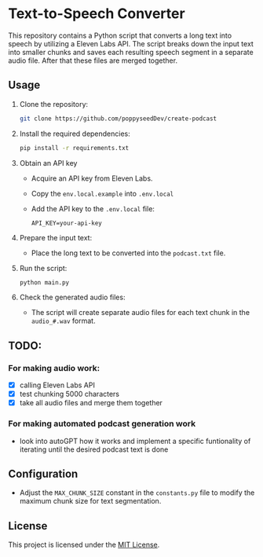 # Text-to-Speech Converter

This repository contains a Python script that converts a long text into speech by utilizing a Eleven Labs API. The script breaks down the input text into smaller chunks and saves each resulting speech segment in a separate audio file. After that these files are merged together.

## Usage

1. Clone the repository:

   ```bash
   git clone https://github.com/poppyseedDev/create-podcast
   ```

2. Install the required dependencies:

   ```bash
   pip install -r requirements.txt
   ```

3. Obtain an API key

   - Acquire an API key from Eleven Labs.
   - Copy the `env.local.example` into `.env.local`
   - Add the API key to the `.env.local` file:

     ```plaintext
     API_KEY=your-api-key
     ```

4. Prepare the input text:

   - Place the long text to be converted into the `podcast.txt` file.

5. Run the script:

   ```bash
   python main.py
   ```

6. Check the generated audio files:

   - The script will create separate audio files for each text chunk in the `audio_#.wav` format.

## TODO:
### For making audio work:
- [x] calling Eleven Labs API
- [x] test chunking 5000 characters
- [x] take all audio files and merge them together

### For making automated podcast generation work
- look into autoGPT how it works and implement a specific funtionality of iterating until the desired podcast text is done

## Configuration

- Adjust the `MAX_CHUNK_SIZE` constant in the `constants.py` file to modify the maximum chunk size for text segmentation.

## License

This project is licensed under the [MIT License](LICENSE).
```
